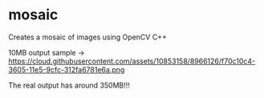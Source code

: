 # mosaic
Creates a mosaic of images using OpenCV C++

10MB output sample -> https://cloud.githubusercontent.com/assets/10853158/8966126/f70c10c4-3605-11e5-9cfc-312fa6781e6a.png

The real output has around 350MB!!!
